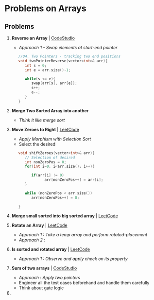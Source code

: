 # Problems on Arrays

## Problems

1. **Reverse an Array** | [CodeStudio](https://www.codingninjas.com/studio/problems/reverse-the-array_1262298)
   - *Approach 1 - Swap elements at start-end pointer*
   
   ```C++
      //04. Two Pointers - tracking two end positions
      void twoPointerReverse(vector<int>& arr){
         int s = 0;
         int e = arr.size()-1;

         while(s <= e){
            swap(arr[s], arr[e]);
            s++;
            e--;
         }
      }
      ```
2. **Merge Two Sorted Array into another** 
   - *Think it like merge sort*
  
3. **Move Zeroes to Right** | [LeetCode](https://leetcode.com/problems/move-zeroes/)
   - *Apply Morphism with Selection Sort*
   - Select the desired
   
   ```C++
      void shiftZeroes(vector<int>& arr){
         // Selection of desired
         int nonZeroPos = 0;
         for(int i=0; i<arr.size(); i++){

            if(arr[i] != 0)
                  arr[nonZeroPos++] = arr[i];
         }

         while (nonZeroPos < arr.size()) 
            arr[nonZeroPos++] = 0;
         
      }
   ```  
4. **Merge small sorted into big sorted array** | [LeetCode](https://leetcode.com/problems/merge-sorted-array/)
5. **Rotate an Array** | [LeetCode](https://leetcode.com/problems/rotate-array/description/)
   - *Approach 1 : Take a temp array and perform rotated-placement*
   - *Approach 2 :*
   
6. **Is sorted and rotated array** | [LeetCode](https://leetcode.com/problems/check-if-array-is-sorted-and-rotated/)
   - *Approach 1 : Observe and apply check on its property*


7. **Sum of two arrays** | [CodeStudio](https://www.codingninjas.com/studio/problems/painter-s-partition-problem_1089557)
   - *Approach : Apply two pointers*
   - Engineer all the test cases beforehand and handle them carefully
   - Think about gate logic

8. 